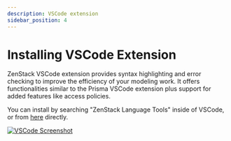 ```yaml
---
description: VSCode extension
sidebar_position: 4
---
```


# Installing VSCode Extension

ZenStack VSCode extension provides syntax highlighting and error checking to improve the efficiency of your modeling work. It offers functionalities similar to the Prisma VSCode extension plus support for added features like access policies.

You can install by searching "ZenStack Language Tools" inside of VSCode, or from [here](https://marketplace.visualstudio.com/items?itemName=zenstack.zenstack) directly.

[![VSCode Screenshot](/img/vscode-screenshot.png)](https://marketplace.visualstudio.com/items?itemName=zenstack.zenstack)
